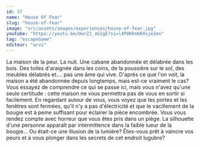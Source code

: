 ```yaml
---
id: 37
name: "House Of Fear"
slug: "house-of-fear"
image: "src/assets/images/experiences/house-of-fear.jpg"
youtube: "https://youtu.be/UwrZJ_aG1gE?si=l4P8KRnbRXsje2en"
tag: "escapeGame"
editeur: "arvi"
---
```


La maison de la peur. La nuit. Une cabane abandonnée et délabrée dans les bois. Des toiles d'araignée dans les coins, de la poussière sur le sol, des meubles délabrés et.... pas une âme qui vive. D'après ce que l'on voit, la maison a été abandonnée depuis longtemps, mais est-ce vraiment le cas? Vous essayez de comprendre ce qui se passe ici, mais vous n'avez qu'une seule certitude : cette maison ne vous permettra pas de vous en sortir si facilement. En regardant autour de vous, vous voyez que les portes et les fenêtres sont fermées, qu'il n'y a pas d'électricité et que le vacillement de la bougie est à peine suffisant pour éclairer la pièce encombrée. Vous vous rendez compte avec horreur que vous êtes pris dans un piège. La silhouette d'une personne apparaît par intermittence dans la faible lueur de la bougie... Ou était-ce une illusion de la lumière? Êtes-vous prêt à vaincre vos peurs et à vous plonger dans les secrets de cet endroit lugubre?
